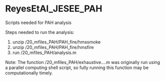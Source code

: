 # ReyesEtAl_JESEE_PAH
Scripts needed for PAH analysis

Steps needed to run the analysis:
1) unzip /20_mfiles_PAH/PAH_fire/hmssmoke
2) unzip /20_mfiles_PAH/PAH_fire/hmsfire
3) run /20_mfiles_PAH/analysis.m

Note:
The function /20_mfiles_PAH/exhaustive....m was originally run using a parallel computing shell script, so fully running this function may be computationally timely.
